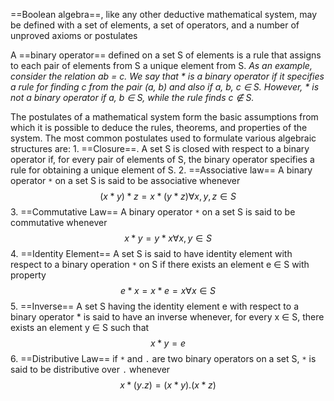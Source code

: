 ==Boolean algebra==, like any other deductive mathematical system, may be defined with a set of elements, a set of operators, and a number of unproved axioms or postulates

A ==binary operator== defined on a set S of elements is a rule that assigns to each pair of elements from S a unique element from S.
	*As an example, consider the relation ab = c. We say that * is a binary operator if it specifies a rule for finding c from the pair (a, b) and also if a, b, c ∈ S. However, * is not a binary operator if a, b ∈ S, while the rule finds c ∉ S.*

The postulates of a mathematical system form the basic assumptions from which it is possible to deduce the rules, theorems, and properties of the system.
	The most common postulates used to formulate various algebraic structures are:
		1. ==Closure==. A set S is closed with respect to a binary operator if, for every pair of elements of S, the binary operator specifies a rule for obtaining a unique element of S.
		2. ==Associative law== A binary operator `*` on a set S is said to be associative whenever
			$$( x*y)*z = x*(y*z) \forall x, y, z ∈ S$$
		3. ==Commutative Law== A binary operator `*`  on a set S is said to be commutative whenever
			$$x*y = y*x \forall x, y ∈ S$$
		4. ==Identity Element== A set S is said to have identity element with respect to a binary operation `*` on S if there exists an element e ∈ S with property
			$$e * x  =  x * e = x        \forall x ∈ S$$
		5. ==Inverse== A set S having the identity element e with respect to a binary operator * is said to have an inverse whenever, for every x ∈ S, there exists an element y ∈ S such that
			$$x*y = e$$
		6. ==Distributive Law== if  `*`  and  `.`  are two binary operators on a set S,  `*`  is said to be distributive over  `.`  whenever
			$$x*(y . z) = (x*y).(x*z)$$
			